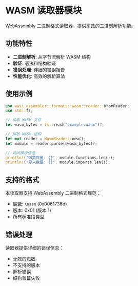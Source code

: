 # WASM 读取器模块

WebAssembly 二进制格式读取器，提供高效的二进制解析功能。

## 功能特性

- **二进制解析**: 从字节流解析 WASM 结构
- **验证**: 语法和结构验证
- **错误处理**: 详细的错误报告
- **性能优化**: 高效的解析算法

## 使用示例

```rust
use wasi_assembler::formats::wasm::reader::WasmReader;
use std::fs;

// 读取 WASM 文件
let wasm_bytes = fs::read("example.wasm")?;

// 解析 WASM 结构
let mut reader = WasmReader::new();
let module = reader.parse(&wasm_bytes)?;

// 访问模块信息
println!("函数数量: {}", module.functions.len());
println!("导入数量: {}", module.imports.len());
```

## 支持的格式

本读取器支持 WebAssembly 二进制格式规范：
- 魔数: `\0asm` (0x0061736d)
- 版本: 0x01 (版本 1)
- 所有标准段类型

## 错误处理

读取器提供详细的错误信息：
- 无效的魔数
- 不支持的版本
- 解析错误
- 结构验证失败